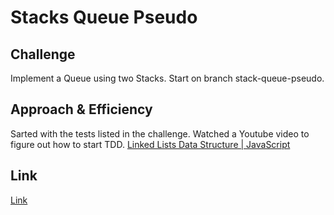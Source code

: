 # Stacks Queue Pseudo

## Challenge

Implement a Queue using two Stacks. Start on branch stack-queue-pseudo.

## Approach & Efficiency

Sarted with the tests listed in the challenge. Watched a Youtube video to figure out how to start TDD. [Linked Lists Data Structure | JavaScript](https://www.youtube.com/watch?v=ZBdE8DElQQU)




## Link

[Link](https://github.com/vbchomp/data-structures-and-algorithms/tree/main/javascript/stack-queue-pseudo)
